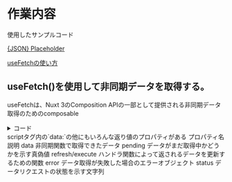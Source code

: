# 作業内容

使用したサンプルコード

[{JSON} Placeholder](https://jsonplaceholder.typicode.com/users)

[ useFetchの使い方](https://nuxt.com/docs/api/composables/use-fetch)
## useFetch()を使用して非同期データを取得する。
useFetchは、Nuxt 3のComposition APIの一部として提供される非同期データ取得のためのcomposable

<details>
  <summary>コード</summary>
  
```
<template>
  <div>
    <p>{{ users[0].id }}, {{ users[0].name }}</p>
  </div>
</template>

<script setup >
  const {data: users} = await useFetch('https://jsonplaceholder.typicode.com/users')
</script>

```

</details>
scriptタグ内の`data:`の他にもいろんな返り値のプロパティがある
プロパティ名	説明
data	非同期関数で取得できたデータ
pending	データがまだ取得中かどうかを示す真偽値
refresh/execute	ハンドラ関数によって返されるデータを更新するための関数
error	データ取得が失敗した場合のエラーオブジェクト
status	データリクエストの状態を示す文字列

<template>タグ内でキーを指定して各項目の値（今回idとname）を取得する

![スクリーンショット 2024-03-04 22 35 37](https://github.com/kb8864/Study-Notes/assets/128299525/e197bda0-8033-485f-b390-f23cc61f5b05)

